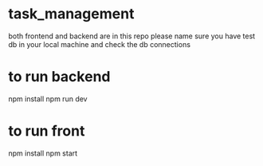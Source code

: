# task_management

both frontend and backend are in this repo
please name sure you have test db in your local machine and check the db connections 
# to run backend 
 npm install
 npm run dev

# to run front 

npm install
npm start

